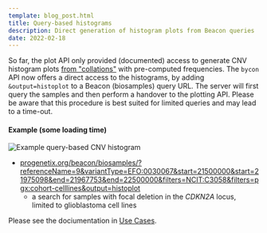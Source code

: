 ```yaml
---
template: blog_post.html
title: Query-based histograms
description: Direct generation of histogram plots from Beacon queries
date: 2022-02-18
---
```


So far, the plot API only provided (documented) access to generate CNV histogram
plots [from "collations"](../use-cases.md#collation-plots) with pre-computed frequencies.
The `bycon` API now offers a direct access to the histograms, by adding `&output=histoplot`
to a Beacon (biosamples) query URL. The server will first query the samples and then perform
a handover to the plotting API. Please be aware that this procedure is best suited for limited
queries and may lead to a time-out.

<!--more-->

#### Example (some loading time)

![Example query-based CNV histogram](http://progenetix.org/beacon/biosamples/?referenceName=9&variantType=EFO:0030067&start=21500000&start=21975098&end=21967753&end=22500000&filters=NCIT:C3058&filters=pgx:cohort-celllines&output=histoplot)

* [progenetix.org/beacon/biosamples/?referenceName=9&variantType=EFO:0030067&start=21500000&start=21975098&end=21967753&end=22500000&filters=NCIT:C3058&filters=pgx:cohort-celllines&output=histoplot](http://progenetix.org/beacon/biosamples/?referenceName=9&variantType=EFO:0030067&start=21500000&start=21975098&end=21967753&end=22500000&filters=NCIT:C3058&filters=pgx:cohort-celllines&output=histoplot)
    - a search for samples with focal deletion in the _CDKN2A_ locus, limited to glioblastoma cell lines 

Please see the dociumentation in [Use Cases](../use-cases.md#query-based-histograms).
